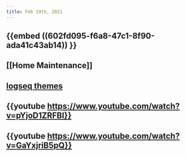 ```yaml
---
title: Feb 19th, 2021
---
```


## {{embed ((602fd095-f6a8-47c1-8f90-ada41c43ab14)) }}
## [[Home Maintenance]]
## [logseq themes](https://github.com/PiotrSss/logseq-bujo-theme)
## {{youtube https://www.youtube.com/watch?v=pYjoD1ZRFBI}}
## {{youtube https://www.youtube.com/watch?v=GaYxjriB5pQ}}
##

